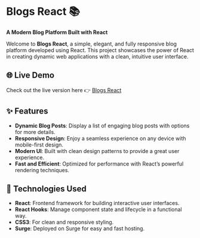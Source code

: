 # Blogs React 📚  
**A Modern Blog Platform Built with React**  

Welcome to **Blogs React**, a simple, elegant, and fully responsive blog platform developed using React. This project showcases the power of React in creating dynamic web applications with a clean, intuitive user interface.

## 🌐 Live Demo  
Check out the live version here 👉 [Blogs React](https://blogs-react.surge.sh/)

## ✨ Features

- **Dynamic Blog Posts**: Display a list of engaging blog posts with options for more details.
- **Responsive Design**: Enjoy a seamless experience on any device with mobile-first design.
- **Modern UI**: Built with clean design patterns to provide a great user experience.
- **Fast and Efficient**: Optimized for performance with React’s powerful rendering techniques.

## 🚀 Technologies Used

- **React**: Frontend framework for building interactive user interfaces.
- **React Hooks**: Manage component state and lifecycle in a functional way.
- **CSS3**: For clean and responsive styling.
- **Surge**: Deployed on Surge for easy and fast hosting.